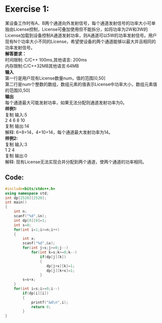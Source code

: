 # **Exercise 1:**  
某设备工作时有A、B两个通道向外发射信号，每个通道发射信号的功率大小可单独由License控制，License可叠加使用但不能拆分，如将功率为2W和3W的License加载到设备控制A通道发射功率，则A通道可以5W的功率发射信号。用户现有N个功率大小不同的License，希望使设备的两个通道能够以最大并且相同的功率发射信号。  
**解答要求：**  
时间限制: C/C++ 100ms,其他语言: 200ms  
内存限制:C/C++32MB其他语言:64MB  
**输入**  
第一行是用户现有License数量num，值的范围[0,50]  
第二行是num个整数的数组，数组元素的值表示License中功率大小，数组元素值的范围[0,50]  
**输出**  
每个通道最大可能发射功率，如果无法分配则通道发射功率为0。  
**样例1:**  
复制 输入:5  
2 4 6 8 10  
复制 输出:14  
解释: 6+8=14，4+10=14，每个通道最大发射功率为14。  
**样例2:**  
复制 输入:3  
1 2 4  
复制 输出:0  
解释: 现有License无法实现合并分配到两个通道，使两个通道的功率相同。  

## **Code:**  

```cpp
#include<bits/stdc++.h>
using namespace std;
int dp[2520][2520];
int main()
{
    int n;
    scanf("%d",&n);
    int dp[0][0]=1;
    int s=0;
    for(int i=1;i<=n;i++)
    {
        int x;
        scanf("%d",&x);
        for(int j=s;j>=0;j--)
            for(int k=s;k>=0;k--)
                if(dp[j][k])
                {
                   dp[j+x][k]=1;
                   dp[j][k+x]=1;
                }
        s=s+x;
    }
    for(int i=s;i>=0;i--)
        if(dp[i][i])
        {
            printf("&d\n",i);
            return 0;
        }
}
```
